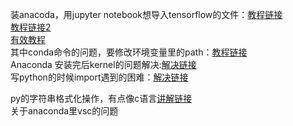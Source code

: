 装anacoda，用jupyter notebook想导入tensorflow的文件：[教程链接](https://blog.csdn.net/qq_29762941/article/details/87017620)   
                                      [教程链接2](https://blog.csdn.net/hutianyou123/article/details/78845584)     
                                      [有效教程](https://blog.csdn.net/xue_wenyuan/article/details/51545845)       
其中conda命令的问题，要修改环境变量里的path：[教程链接](https://jingyan.baidu.com/article/47a29f24610740c0142399ea.html)     
Anaconda 安装完后kernel的问题解决:[解决链接](https://stackoverflow.com/questions/57744503/how-to-fix-anaconda-jupyter-notebook-kernel-error)    
写python的时候import遇到的困难：[解决链接](https://stackoverflow.com/questions/50313441/modulenotfounderror-no-module-named-tensorflow-examples)

py的字符串格式化操作，有点像c语言[讲解链接](https://www.cnblogs.com/vamei/archive/2013/03/12/2954938.html)   
关于anaconda里vsc的问题
